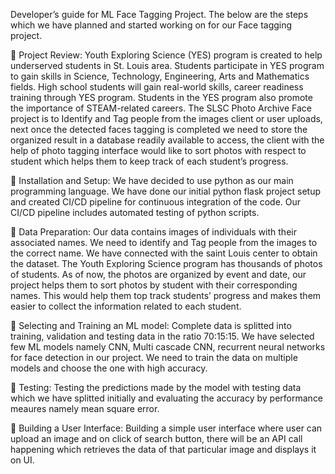Developer’s guide for ML Face Tagging Project.
The below are the steps which we have planned and started working on for our Face tagging project.

	Project Review:  Youth Exploring Science (YES) program is created to help underserved students in St. Louis area.
Students participate in YES program to gain skills in Science, Technology, Engineering, Arts and Mathematics fields. 
High school students will gain real-world skills, career readiness training through YES program.
Students in the YES program also promote the importance of STEAM-related careers. 
The SLSC Photo Archive Face project is to Identify and Tag people from the images client or user uploads, next once the detected faces
tagging is completed we need to store the organized result in a database readily available to access, the client with the
help of photo tagging interface would like to sort photos with respect to student which helps them to keep track of each student’s progress.

	Installation and Setup: We have decided to use python as our main programming language. We have done our initial python flask project
setup and created CI/CD pipeline for continuous integration of the code. Our CI/CD pipeline includes automated testing of python scripts.

	Data Preparation: Our data contains images of individuals with their associated names. We need to identify and Tag people from the images
to the correct name. We have connected with the saint Louis center to obtain the dataset. The Youth Exploring Science program has thousands
of photos of students. As of now, the photos are organized by event and date, our project helps them to sort photos by student with their
corresponding names. This would help them top track students’ progress and makes them easier to collect the information related to each 
student.

	Selecting and Training an ML model: Complete data is splitted into training, validation and testing data in the ratio 70:15:15. 
We have selected few ML models namely CNN, Multi cascade CNN, recurrent neural networks for face detection in our project. We need to train
the data on multiple models and choose the one with high accuracy.

	Testing: Testing the predictions made by the model with testing data which we have splitted initially and evaluating the accuracy by 
performance meaures namely mean square error.

	Building a User Interface: Building a simple user interface where user can upload an image and on click of search button,
there will be an API call happening which retrieves the data of that particular image and displays it on UI.
